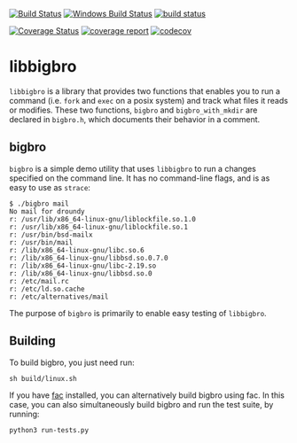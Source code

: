 [![Build Status](https://travis-ci.org/droundy/bigbro.svg?branch=master)](https://travis-ci.org/droundy/bigbro)
[![Windows Build Status](https://ci.appveyor.com/api/projects/status/w0uttk4ayga2f45w?svg=true)](https://ci.appveyor.com/project/droundy/bigbro)
[![build status](https://gitlab.com/facio/bigbro/badges/master/build.svg)](https://gitlab.com/facio/bigbro/commits/master)

[![Coverage Status](https://coveralls.io/repos/droundy/bigbro/badge.svg?branch=master&service=github)](https://coveralls.io/github/droundy/bigbro?branch=master)
[![coverage report](https://gitlab.com/facio/bigbro/badges/master/coverage.svg)](coverage.html)
[![codecov](https://codecov.io/gl/facio/bigbro/branch/master/graph/badge.svg)](https://codecov.io/gl/facio/bigbro)

<!-- [![CII Best Practices](https://bestpractices.coreinfrastructure.org/projects/203/badge)](https://bestpractices.coreinfrastructure.org/projects/203) -->


libbigbro
=========

`libbigbro` is a library that provides two functions that enables you
to run a command (i.e. `fork` and `exec` on a posix system) and track
what files it reads or modifies.  These two functions, `bigbro` and
`bigbro_with_mkdir` are declared in `bigbro.h`, which documents their
behavior in a comment.

bigbro
------

`bigbro` is a simple demo utility that uses `libbigbro` to run a
changes specified on the command line.  It has no command-line flags,
and is as easy to use as `strace`:


    $ ./bigbro mail
    No mail for droundy
    r: /usr/lib/x86_64-linux-gnu/liblockfile.so.1.0
    r: /usr/lib/x86_64-linux-gnu/liblockfile.so.1
    r: /usr/bin/bsd-mailx
    r: /usr/bin/mail
    r: /lib/x86_64-linux-gnu/libc.so.6
    r: /lib/x86_64-linux-gnu/libbsd.so.0.7.0
    r: /lib/x86_64-linux-gnu/libc-2.19.so
    r: /lib/x86_64-linux-gnu/libbsd.so.0
    r: /etc/mail.rc
    r: /etc/ld.so.cache
    r: /etc/alternatives/mail

The purpose of `bigbro` is primarily to enable easy testing of
`libbigbro`.

Building
--------

To build bigbro, you just need run:

    sh build/linux.sh

If you have [fac](http://physics.oregonstate.edu/~roundyd/fac)
installed, you can alternatively build bigbro using fac.  In this
case, you can also simultaneously build bigbro and run the test suite,
by running:

    python3 run-tests.py
